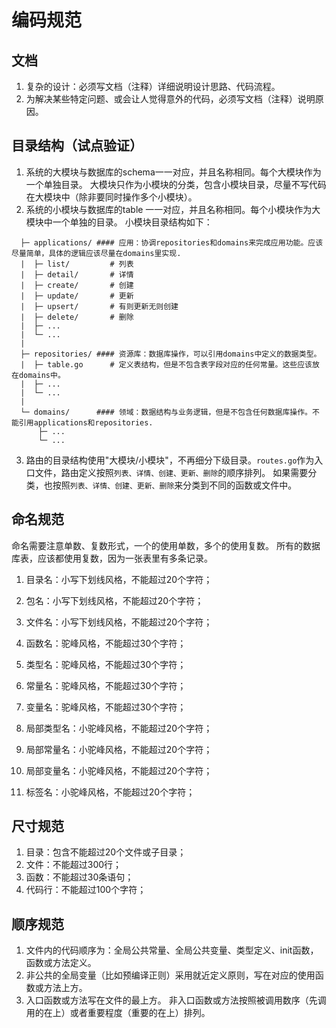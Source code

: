 # 编码规范

## 文档
1. 复杂的设计：必须写文档（注释）详细说明设计思路、代码流程。
2. 为解决某些特定问题、或会让人觉得意外的代码，必须写文档（注释）说明原因。

## 目录结构（试点验证）
1. 系统的大模块与数据库的schema一一对应，并且名称相同。每个大模块作为一个单独目录。
  大模块只作为小模块的分类，包含小模块目录，尽量不写代码在大模块中（除非要同时操作多个小模块）。
2. 系统的小模块与数据库的table 一一对应，并且名称相同。每个小模块作为大模块中一个单独的目录。
  小模块目录结构如下：
```
  ├─ applications/ #### 应用：协调repositories和domains来完成应用功能。应该尽量简单，具体的逻辑应该尽量在domains里实现.
  |  ├─ list/         # 列表
  |  ├─ detail/       # 详情
  |  ├─ create/       # 创建
  |  ├─ update/       # 更新
  |  ├─ upsert/       # 有则更新无则创建
  |  ├─ delete/       # 删除
  |  ├─ ...
  |  └─ ...
  |   
  ├─ repositories/ #### 资源库：数据库操作，可以引用domains中定义的数据类型。
  |  ├─ table.go      # 定义表结构，但是不包含表字段对应的任何常量。这些应该放在domains中。
  |  ├─ ...
  |  └─ ...
  |   
  └─ domains/      #### 领域：数据结构与业务逻辑，但是不包含任何数据库操作。不能引用applications和repositories.
      ├─ ...
      └─ ...
```
3. 路由的目录结构使用"大模块/小模块"，不再细分下级目录。`routes.go`作为入口文件，路由定义按照`列表、详情、创建、更新、删除`的顺序排列。
  如果需要分类，也按照`列表、详情、创建、更新、删除`来分类到不同的函数或文件中。

## 命名规范
命名需要注意单数、复数形式，一个的使用单数，多个的使用复数。
   所有的数据库表，应该都使用复数，因为一张表里有多条记录。

1. 目录名：小写下划线风格，不能超过20个字符；
2. 包名：小写下划线风格，不能超过20个字符；
3. 文件名：小写下划线风格，不能超过20个字符；

4. 函数名：驼峰风格，不能超过30个字符；
5. 类型名：驼峰风格，不能超过30个字符；
6. 常量名：驼峰风格，不能超过30个字符；
7. 变量名：驼峰风格，不能超过30个字符；

8. 局部类型名：小驼峰风格，不能超过20个字符；
9. 局部常量名：小驼峰风格，不能超过20个字符；
10. 局部变量名：小驼峰风格，不能超过20个字符；
11. 标签名：小驼峰风格，不能超过20个字符；

## 尺寸规范
1. 目录：包含不能超过20个文件或子目录；
2. 文件：不能超过300行；
3. 函数：不能超过30条语句；
4. 代码行：不能超过100个字符；


## 顺序规范
1. 文件内的代码顺序为：全局公共常量、全局公共变量、类型定义、init函数，函数或方法定义。
2. 非公共的全局变量（比如预编译正则）采用就近定义原则，写在对应的使用函数或方法上方。
3. 入口函数或方法写在文件的最上方。
   非入口函数或方法按照被调用数序（先调用的在上）或者重要程度（重要的在上）排列。

